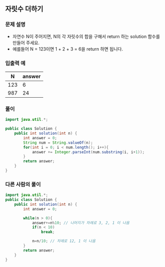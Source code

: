 ## 자릿수 더하기 ##

### 문제 설명 ###
- 자연수 N이 주어지면, N의 각 자릿수의 합을 구해서 return 하는 solution 함수를 만들어 주세요.
- 예를들어 N = 123이면 1 + 2 + 3 = 6을 return 하면 됩니다.

### 입출력 예 ###
N	| answer
---- | ----
123 |	6
987 |	24

### 풀이 ###
````java
import java.util.*;

public class Solution {
    public int solution(int n) {
        int answer = 0;
        String num = String.valueOf(n);
        for(int i = 0; i < num.length(); i++){
            answer += Integer.parseInt(num.substring(i, i+1));            
        }
        return answer;
    }
}
````


### 다른 사람의 풀이 ###
````java
import java.util.*;
public class Solution {
    public int solution(int n) {
        int answer = 0;

        while(n > 0){
            answer+=n%10; // 나머지가 차례로 3, 2, 1 이 나옴
            if(n < 10)
                break;

            n=n/10; // 차례로 12, 1 이 나옴
        }
        return answer;
    }
}
````
